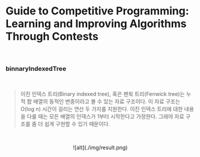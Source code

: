 # Guide to Competitive Programming: Learning and Improving Algorithms Through Contests

<br>

### binnaryIndexedTree

<br>

> 이진 인덱스 트리(Binary indexed tree), 혹은 펜윅 트리(Fenwick tree)는 누적 합 배열의 동적인 변종이라고 볼 수 있는 자료 구조이다. 이 자료 구조는 O(log n) 시간이 걸리는 연산 두 가지를 지원한다. 이진 인덱스 트리에 대한 내용을 다룰 때는 모든 배열의 인덱스가 1부터 시작한다고 가정한다. 그래야 자료 구조를 좀 더 쉽게 구현할 수 있기 때문이다.

<br>

<p align="center">![alt](./img/result.png)</p>

<br>
